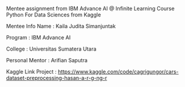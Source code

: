 Mentee assignment from IBM Advance AI @ Infinite Learning Course Python For Data Sciences from Kaggle 

Mentee Info
Name : Kaila Judita Simanjuntak

Program : IBM Advance AI

College : Universitas Sumatera Utara

Personal Mentor : Arifian Saputra

Kaggle Link Project : https://www.kaggle.com/code/cagrigungor/cars-dataset-preprocessing-hasan-a-r-g-ng-r
